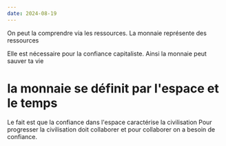 ```yaml
---
date: 2024-08-19
---
```

On peut la comprendre via les ressources.
La monnaie représente des ressources 

Elle est nécessaire pour la confiance capitaliste. Ainsi la monnaie peut sauver ta vie

# la monnaie se définit par l'espace et le temps 
Le fait est que la confiance dans l'espace caractérise la civilisation 
Pour progresser la civilisation doit collaborer et pour collaborer on a besoin de confiance.